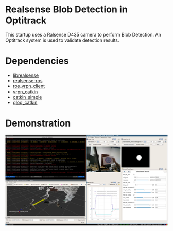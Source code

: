 # Realsense Blob Detection in Optitrack

This startup uses a Ralsense D435 camera to perform Blob Detection. An Optitrack
system is used to validate detection results.

# Dependencies

* [librealsense](https://github.com/IntelRealSense/librealsense)
* [realsense-ros](https://github.com/IntelRealSense/realsense-ros)
* [ros_vrpn_client](https://github.com/ethz-asl/ros_vrpn_client)
* [vrpn_catkin](https://github.com/ethz-asl/vrpn_catkin)
* [catkin_simple](https://github.com/catkin/catkin_simple)
* [glog_catkin](https://github.com/ethz-asl/glog_catkin)

# Demonstration

<p float="left">
    <img src="../../.fig/realsense_blob.png" width="1000" title="Windturbine ICP." />
</p>